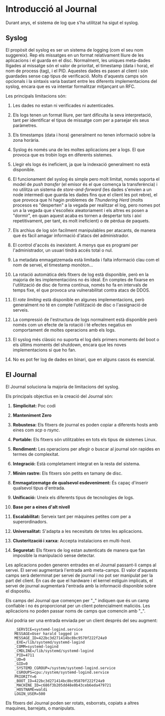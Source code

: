 # Introducció al Journal

Durant anys, el sistema de log que s'ha utilitzat ha sigut el syslog.

## Syslog

El propòsit del syslog es ser un sistema de logging (com el seu nom suggereix). 
Rep els missatges en un format relativament lliure de les aplicacions i el guarda en el disc.
Normalment, les uniques meta-dades lligades al missatge són el valor de prioritat, el timestamp (data i hora), el nom de process (tag), i el PID.
Aquestes dades es pasen al client i són guardades sense cap tipus de verificació.
Molts d'aquests camps són opcionals i la sintaxis varia bastant entre les diferents implementacions del syslog, encara que es va intentar formalitzar mitjançant un RFC.

Les principals limitacions són:

1. Les dades no estan ni verificades ni autenticades.

2. Els logs tenen un format lliure, per tant dificulta la seva interpretació, tant per identificar el tipus de missatge com per a parsejar els seus paràmetres.

3. Els timestamps (data i hora) generalment no tenen informació sobre la zona horària.

4. Syslog és només una de les moltes aplicacions per a logs. El que provoca que es trobin logs en diferents sistemes.

5. Llegir els logs és ineficient, ja que la indexació generalment no està disponible.

6. El funcionament del syslog és simple pero molt limitat, només soporta el model de *push transfer* (el emisor és el que comença la transferència)
 i no utilitza un sistema de *store-and-forward* (les dades s'envien a un node intermedi que guarda les dades fins que el client les pot rebre),
 el que provoca que hi hagin problemes de *Thundering Herd* (molts procesos es "desperten" a la vegada per realitzar el log,
 pero nomes pot un a la vegada que s'escolleix aleatoriament i els altres es posen a "dormir", en quan aquest acaba es tornen a despertar tots i així repetitivament,
 per tant, és molt ineficient) o de pèrdua de paquets.
 
7. Els archius de log són facilment manipulables per atacants, de manera que és fàcil amagar informació d'atacs del administrador.

8. El control d'accés és inexistent. A menys que es programi per l'administrador, un usuari tindrà accés total o nul.

9. La metadata enmagatzemada està limitada i falta informació clau com el nom de servei, el timestamp monòton...

10. La rotació automàtica dels fitxers de log està disponible, però en la majoria de les implementacións no és ideal.
En comptes de fixarse en l'utilització de disc de forma contínua, només ho fa en intervals de temps fixe, el que provoca una vulnerabilitat contra atacs de DDOS.
11. El *rate limiting* està disponible en algunes implementacions, però generalment no té en compte l'utilització de disc o l'assignació de serveis.

12. La compressió  de l'estructura de logs normalment està disponible però només com un efecte de la rotació i té efectes negatius en comportament de moltes operacions amb els logs.

13. El syslog més clàssic no suporta el log dels primers moments del boot o els últims moments del shutdown, encara que les noves implementacions si que ho fan.

14. No es pot fer log de dades en binari, que en alguns casos és esencial.

## El Journal

El Journal soluciona la majoria de limitacions del syslog.

Els principals objectius en la creació del Journal són:

1. **Simplicitat:** Poc codi

2. **Manteniment Zero**

3. **Robustesa:** Els fitxers de journal es poden copiar a diferents hosts amb eines com *scp* o *rsync*.

4. **Portable:** Els fitxers són utilitzables en tots els tipus de sistemes Linux.

5. **Rendiment:** Les operacions per afegir o buscar al journal són rapides en termes de complexitat.

6. **Integració:** Està completament integrat en la resta del sistema.

7. **Mínim rastre:** Els fitxers són petits en tamany de disc.

8. **Emmagatzematge de qualsevol esdeveniment:** És capaç d'inserir qualsevol tipus d'entrada.

9. **Unificació:** Uneix els diferents tipus de tecnologies de logs.

10. **Base per a eines d'alt nivell**

11. **Escalabilitat:** Serveix tant per màquines petites com per a superordinadors.

12. **Universalitat:** S'adapta a les necesitats de totes les aplicacions.

13. **Clusterització i xarxa:** Accepta instalacions en multi-host.

14. **Seguretat:** Els fitxers de log estan autenticats de manera que fan imposible la manipulació sense detectar.

Les aplicacions poden generen entrades en el Journal passant-li camps al servei. El servei augmentarà l'entrada amb meta-camps.
El valor d'aquests camps serà determinat per servei de journal i no pot ser manipulat per la part del client.
En cas de que el hardware i el kernel estiguin implicats, el servei de journal augmentarà l'entrada amb la informació disponible sobre el dispositiu.

Els camps del Journal que començen per "\_" indiquen que és un camp confiable i no és proporcionat per un client potencialment maliciós.
Les aplicacions no poden passar noms de camps que comencin amb "\_".

Així podria ser una entrada enviada per un client després del seu augment:


		_SERVICE=systemd-logind.service
		MESSAGE=User harald logged in
		MESSAGE_ID=422bc3d271414bc8bc9570f222f24a9
		_EXE=/lib/systemd/systemd-logind
		_COMM=systemd-logind
		_CMDLINE=/lib/systemd/systemd-logind
		_PID=4711
		_UD=0
		_GID=0
		_SYSTEMD_CGROUP=/system/systemd-logind.service
		_CGROUPS=cpu:/system/systemd-logind.service
		PRIORITY=6
		_BOOT_ID=422bc3d271414bc8bc95870f222f24a9
		_MACHINE_ID=c686f3b205dd48e0b43ceb6eda479721
		_HOSTNAME=waldi
		LOGIN_USER=500

Els fitxers del Journal poden ser rotats, esborrats, copiats a altres maquines, barrejats, o manipulats.
